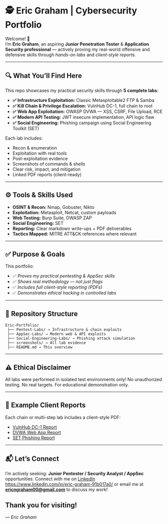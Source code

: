 # 🕵️ Eric Graham | Cybersecurity Portfolio

Welcome! 👋  
I’m **Eric Graham**, an aspiring **Junior Penetration Tester** & **Application Security professional** — actively proving my real-world offensive and defensive skills through *hands-on labs* and *client-style reports*.

---

## 🔍 What You’ll Find Here

This repo showcases my practical security skills through **5 complete labs**:

- **✅ Infrastructure Exploitation:** Classic Metasploitable2 FTP & Samba
- **✅ Kill Chain & Privilege Escalation:** VulnHub DC-1, full chain to root
- **✅ Web App Exploitation:** OWASP DVWA — XSS, CSRF, File Upload, RCE
- **✅ Modern API Testing:** JWT insecure implementation, API logic flaw
- **✅ Social Engineering:** Phishing campaign using Social Engineering Toolkit (SET)

Each lab includes:
- Recon & enumeration
- Exploitation with real tools
- Post-exploitation evidence
- Screenshots of commands & shells
- Clear risk, impact, and mitigation
- Linked PDF reports (client-ready)

---

## ⚙️ Tools & Skills Used

- **OSINT & Recon:** Nmap, Gobuster, Nikto
- **Exploitation:** Metasploit, Netcat, custom payloads
- **Web Testing:** Burp Suite, OWASP ZAP
- **Social Engineering:** SET
- **Reporting:** Clear markdown write-ups + PDF deliverables
- **Tactics Mapped:** MITRE ATT&CK references where relevant

---

## ✅ Purpose & Goals

This portfolio:
- ✅ *Proves my practical pentesting & AppSec skills*
- ✅ *Shows real methodology — not just flags*
- ✅ *Includes full client-style reporting (PDFs)*
- ✅ *Demonstrates ethical hacking in controlled labs*

---

## 📂 Repository Structure

```plaintext
Eric-Portfolio/
 ├── Pentest-Labs/ → Infrastructure & chain exploits
 ├── AppSec-Labs/ → Modern web & API exploits
 ├── Social-Engineering-Labs/ → Phishing attack simulation
 ├── screenshots/ → All lab evidence
 ├── README.md → This overview
````

---

## ⚠️ Ethical Disclaimer

All labs were performed in isolated test environments only!
No unauthorized testing.
No real targets.
For educational demonstration only.

---

## 📑 Example Client Reports

Each chain or multi-step lab includes a client-style PDF:

* [VulnHub DC-1 Report](Pentest-Labs/dc1_vulnhub_report.pdf)
* [DVWA Web App Report](AppSec-Labs/dvwa_report.pdf)
* [SET Phishing Report](Social-Engineering-Labs/set_phishing_report.pdf)

---

## 📬 Let’s Connect

I’m actively seeking: **Junior Pentester / Security Analyst / AppSec** opportunities.
Connect with me on [LinkedIn](#) https://www.linkedin.com/in/eric-graham-91b017a0/ or email me at **ericngraham00@gmail.com** to discuss my work!

Thank you for visiting!
---

*— Eric Graham*


